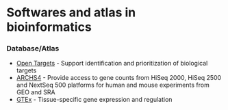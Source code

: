 # Softwares and atlas in bioinformatics

### Database/Atlas

- [Open Targets](https://platform.opentargets.org/) - Support identification and prioritization of biological targets 
- [ARCHS4](https://maayanlab.cloud/archs4/index.html) - Provide access to gene counts from HiSeq 2000, HiSeq 2500 and NextSeq 500 platforms for human and mouse experiments from GEO and SRA
- [GTEx](https://www.gtexportal.org/home/) - Tissue-specific gene expression and regulation
